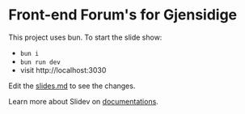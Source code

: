 # Front-end Forum's for Gjensidige

This project uses bun. To start the slide show:

- `bun i`
- `bun run dev`
- visit http://localhost:3030

Edit the [slides.md](./slides.md) to see the changes.

Learn more about Slidev on [documentations](https://sli.dev/).
